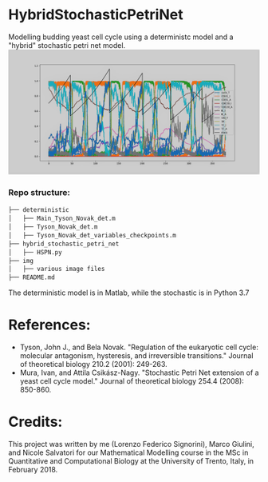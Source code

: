 # HybridStochasticPetriNet
Modelling budding yeast cell cycle using a deterministc model and a "hybrid" stochastic petri net model.
![Hybrid Stochastic Petri Net of all variables.](/img/SPN_completo.png)

### Repo structure:
```bash
├── deterministic
│   ├── Main_Tyson_Novak_det.m
│   ├── Tyson_Novak_det.m
│   ├── Tyson_Novak_det_variables_checkpoints.m
├── hybrid_stochastic_petri_net
│   ├── HSPN.py
├── img
│   ├── various image files
├── README.md
```


The deterministic model is in Matlab, while the stochastic is in Python 3.7

# References:

* Tyson, John J., and Bela Novak. "Regulation of the eukaryotic cell cycle: molecular antagonism, hysteresis, and irreversible transitions." Journal of theoretical biology 210.2 (2001): 249-263.
* Mura, Ivan, and Attila Csikász-Nagy. "Stochastic Petri Net extension of a yeast cell cycle model." Journal of theoretical biology 254.4 (2008): 850-860.

# Credits:
This project was written by me (Lorenzo Federico Signorini), Marco Giulini, and Nicole Salvatori for our Mathematical Modelling course in the MSc in Quantitative and Computational Biology at the University of Trento, Italy, in February 2018.
